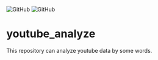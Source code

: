 ![GitHub](https://img.shields.io/github/license/OkamotoHaru/youtube_analyze) ![GitHub](https://img.shields.io/badge/python-3.10.6-blue)

# youtube_analyze
This repository can analyze youtube data by some words.
